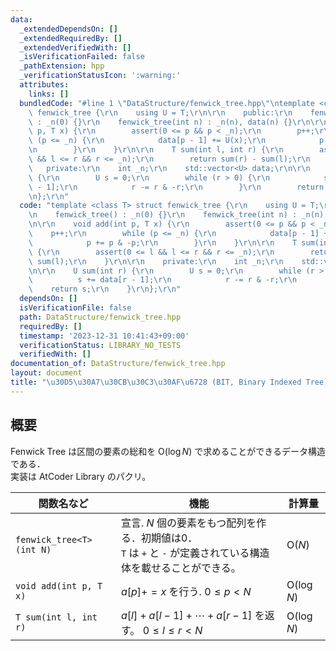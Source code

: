 ```yaml
---
data:
  _extendedDependsOn: []
  _extendedRequiredBy: []
  _extendedVerifiedWith: []
  _isVerificationFailed: false
  _pathExtension: hpp
  _verificationStatusIcon: ':warning:'
  attributes:
    links: []
  bundledCode: "#line 1 \"DataStructure/fenwick_tree.hpp\"\ntemplate <class T> struct\
    \ fenwick_tree {\r\n    using U = T;\r\n\r\n    public:\r\n    fenwick_tree()\
    \ : _n(0) {}\r\n    fenwick_tree(int n) : _n(n), data(n) {}\r\n\r\n    void add(int\
    \ p, T x) {\r\n        assert(0 <= p && p < _n);\r\n        p++;\r\n        while\
    \ (p <= _n) {\r\n            data[p - 1] += U(x);\r\n            p += p & -p;\r\
    \n        }\r\n    }\r\n\r\n    T sum(int l, int r) {\r\n        assert(0 <= l\
    \ && l <= r && r <= _n);\r\n        return sum(r) - sum(l);\r\n    }\r\n\r\n \
    \   private:\r\n    int _n;\r\n    std::vector<U> data;\r\n\r\n    U sum(int r)\
    \ {\r\n        U s = 0;\r\n        while (r > 0) {\r\n            s += data[r\
    \ - 1];\r\n            r -= r & -r;\r\n        }\r\n        return s;\r\n    }\r\
    \n};\r\n"
  code: "template <class T> struct fenwick_tree {\r\n    using U = T;\r\n\r\n    public:\r\
    \n    fenwick_tree() : _n(0) {}\r\n    fenwick_tree(int n) : _n(n), data(n) {}\r\
    \n\r\n    void add(int p, T x) {\r\n        assert(0 <= p && p < _n);\r\n    \
    \    p++;\r\n        while (p <= _n) {\r\n            data[p - 1] += U(x);\r\n\
    \            p += p & -p;\r\n        }\r\n    }\r\n\r\n    T sum(int l, int r)\
    \ {\r\n        assert(0 <= l && l <= r && r <= _n);\r\n        return sum(r) -\
    \ sum(l);\r\n    }\r\n\r\n    private:\r\n    int _n;\r\n    std::vector<U> data;\r\
    \n\r\n    U sum(int r) {\r\n        U s = 0;\r\n        while (r > 0) {\r\n  \
    \          s += data[r - 1];\r\n            r -= r & -r;\r\n        }\r\n    \
    \    return s;\r\n    }\r\n};\r\n"
  dependsOn: []
  isVerificationFile: false
  path: DataStructure/fenwick_tree.hpp
  requiredBy: []
  timestamp: '2023-12-31 10:41:43+09:00'
  verificationStatus: LIBRARY_NO_TESTS
  verifiedWith: []
documentation_of: DataStructure/fenwick_tree.hpp
layout: document
title: "\u30D5\u30A7\u30CB\u30C3\u30AF\u6728 (BIT, Binary Indexed Tree)"
---
```


## 概要
Fenwick Tree は区間の要素の総和を $\text{O}(\log N)$ で求めることができるデータ構造である．<br>
実装は AtCoder Library のパクリ。

|関数名など|機能|計算量|
|---------|----|-----|
|`fenwick_tree<T>(int N)`| 宣言.  $N$ 個の要素をもつ配列を作る．初期値は0．<br> `T` は `+` と `-` が定義されている構造体を載せることができる。| $\text{O}(N)$ |
|`void add(int p, T x)`| $a[p] += x$ を行う.  $0 \leq p < N$ | $\text{O}(\log N)$|
|`T sum(int l, int r)`| $a[l] + a[l - 1] + \cdots + a[r - 1]$  を返す。 $0 \leq l \leq r < N$ | $\text{O}(\log N)$ |
